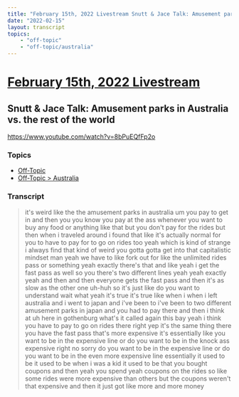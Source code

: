 ```yaml
---
title: "February 15th, 2022 Livestream Snutt & Jace Talk: Amusement parks in Australia vs. the rest of the world"
date: "2022-02-15"
layout: transcript
topics:
    - "off-topic"
    - "off-topic/australia"
---
```

# [February 15th, 2022 Livestream](../2022-02-15.md)
## Snutt & Jace Talk: Amusement parks in Australia vs. the rest of the world
https://www.youtube.com/watch?v=8bPuEQfFp2o

### Topics
* [Off-Topic](../topics/off-topic.md)
* [Off-Topic > Australia](../topics/off-topic/australia.md)

### Transcript

> it's weird like the the amusement parks in australia um you pay to get in and then you you know you pay at the ass whenever you want to buy any food or anything like that but you don't pay for the rides but then when i traveled around i found that like it's actually normal for you to have to pay for to go on rides too yeah which is kind of strange i always find that kind of weird you gotta gotta get into that capitalistic mindset man yeah we have to like fork out for like the unlimited rides pass or something yeah exactly there's that and like yeah i get the fast pass as well so you there's two different lines yeah yeah exactly yeah and then and then everyone gets the fast pass and then it's as slow as the other one uh-huh so it's just like do you want to understand wait what yeah it's true it's true like when i when i left australia and i went to japan and i've been to i've been to two different amusement parks in japan and you had to pay there and then i think at uh here in gothenburg what's it called again this bay yeah i think you have to pay to go on rides there right yep it's the same thing there you have the fast pass that's more expensive it's essentially like you want to be in the expensive line or do you want to be in the knock ass expensive right no sorry do you want to be in the expensive line or do you want to be in the even more expensive line essentially it used to be it used to be when i was a kid it used to be that you bought coupons and then yeah you spend yeah coupons on the rides so like some rides were more expensive than others but the coupons weren't that expensive and then it just got like more and more money
